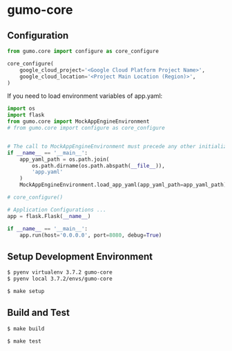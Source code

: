 # gumo-core

## Configuration

```python
from gumo.core import configure as core_configure

core_configure(
    google_cloud_project='<Google Cloud Platform Project Name>',
    google_cloud_location='<Project Main Location (Region)>',
)
```

If you need to load environment variables of app.yaml:

```python
import os
import flask
from gumo.core import MockAppEngineEnvironment
# from gumo.core import configure as core_configure


# The call to MockAppEngineEnvironment must precede any other initialization code.
if __name__ == '__main__':
    app_yaml_path = os.path.join(
        os.path.dirname(os.path.abspath(__file__)),
        'app.yaml'
    )
    MockAppEngineEnvironment.load_app_yaml(app_yaml_path=app_yaml_path)

# core_configure()

# Application Configurations ...
app = flask.Flask(__name__)

if __name__ == '__main__':
    app.run(host='0.0.0.0', port=8080, debug=True)
```

## Setup Development Environment

```sh
$ pyenv virtualenv 3.7.2 gumo-core
$ pyenv local 3.7.2/envs/gumo-core

$ make setup
```

## Build and Test

```sh
$ make build

$ make test
```
